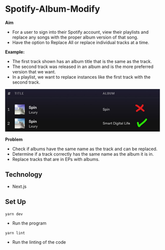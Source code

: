 # Spotify-Album-Modify

**Aim**

-   For a user to sign into their Spotify account, view their playlists and replace any songs with the proper album version of that song.
-   Have the option to Replace All or replace individual tracks at a time.

**Example:**

-   The first track shown has an album title that is the same as the track.
-   The second track was released in an album and is the more preferred version that we want.
-   In a playlist, we want to replace instances like the first track with the second track.

<img src="public/albums.jpg" alt="comparison image of the albums for the song Spin by Lxury">

**Problem**

-   Check if albums have the same name as the track and can be replaced.
-   Determine if a track correctly has the same name as the album it is in.
-   Replace tracks that are in EPs with albums.

## Technology

-   Next.js


## Set Up

`yarn dev`
- Run the program

`yarn lint`
- Run the linting of the code